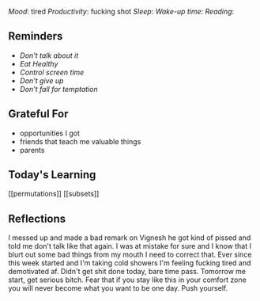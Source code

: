 *Mood*: tired 
*Productivity*: fucking shot 
*Sleep*: 
*Wake-up time*:
*Reading*: 

## Reminders
- *Don't talk about it*
- *Eat Healthy*
- *Control screen time*
- *Don't give up*
- *Don't fall for temptation*

## Grateful For 
- opportunities I got
- friends that teach me valuable things
- parents

## Today's Learning  
[[permutations]]
[[subsets]]

## Reflections
I messed up and made a bad remark on Vignesh he got kind of pissed and told me don't talk like that again. I was at mistake for sure and I know that I blurt out some bad things from my mouth I need to correct that. Ever since this week started and I'm taking cold showers I'm feeling fucking tired and demotivated af. Didn't get shit done today, bare time pass. Tomorrow me start, get serious bitch. Fear that if you stay like this in your comfort zone you will never become what you want to be one day. Push yourself.